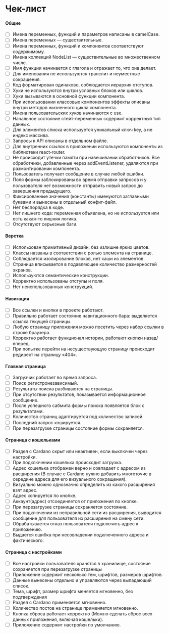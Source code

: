 # Чек-лист

#### Общие

* [ ] Имена переменных, функций и параметров написаны в camelCase.
* [ ] Имена переменных — существительные.
* [ ] Имена переменных, функций и компонентов соответствуют содержимому.
* [ ] Имена коллекций NodeList — существительные во множественном числе.
* [ ] Имя функции начинается с глагола и отражает то, что она делает.
* [ ] Для именования не используются транслит и неуместные сокращения.
* [ ] Код форматирован одинаково, соблюдается иерархия отступов.
* [ ] Хуки не используются внутри условных блоков или циклов.
* [ ] Хуки вызываются в основной функции компонента.
* [ ] При использовании классовых компонентов эффекты описаны внутри методов жизненного цикла компонента.
* [ ] Имена пользовательских хуков начинаются с use.
* [ ] Начальное состояние стейт-переменных содержит корректный тип данных.
* [ ] Для элементов списка используется уникальный ключ key, а не индекс массива.
* [ ] Запросы к API описаны в отдельном файле.
* [ ] Для внутренних ссылок в приложении используются компоненты из библиотеки react-router.
* [ ] Не происходит утечки памяти при навешивании обработчиков. Все обработчики, добавленные через addEventListener, удаляются при размонтировании компонента.
* [ ] Пользователь получает сообщение в случае любой ошибки.
* [ ] Поля формы заблокированы во время отправки запросов и у пользователя нет возможности отправить новый запрос до завершения предыдущего.
* [ ] Фиксированные значения (константы) именуются заглавными буквами и вынесены в отдельный конфиг-файл.
* [ ] Нет беспорядка в коде.
* [ ] Нет лишнего кода: переменная объявлена, но не используется или есть какая-то лишняя логика.
* [ ] Отсутствуют серьезные баги.

#### Верстка

* [ ] Использован примитивный дизайн, без излишне ярких цветов.
* [ ] Классы названы в соответствии с ролью элемента на странице.
* [ ] Соблюдается изолирование блоков, нет каши из элементов.
* [ ] Страница вписывается в подавляющее количество размерностей экранов.
* [ ] Используются семантические конструкции.
* [ ] Корректно использованы отступы и поля.
* [ ] Нет неиспользованных конструкций.

#### Навигация

* [ ] Все ссылки и кнопки в проекте работают.
* [ ] Правильно работает состояние навигационного бара: выделяется ссылка текущей страницы.
* [ ] Любую страницу приложения можно посетить через набор ссылки в строке браузера.
* [ ] Корректно работает функционал истории, работают кнопки назад/вперед.
* [ ] При попытке перейти на несуществующую страницу происходит редирект на страницу «404».

#### Главная страница

* [ ] Загрузчик работает во время запроса.
* [ ] Поиск регистронезависимый.
* [ ] Результаты поиска разбиваются на страницы.
* [ ] При отсутствии результатов, показывается информационное сообщение.
* [ ] После успешного сабмита формы поиска появляется блок с результатами.
* [ ] Количество страниц адаптируется под количество записей.
* [ ] Последний запрос кэшируется.
* [ ] При перезагрузке страницы состояние формы сохраняется.

#### Страница с кошельками

* [ ] Раздел с Cardano скрыт или неактивен, если выключен через настройки.
* [ ] При подключении кошелька происходит загрузка.
* [ ] Адрес кошелька отображен верно и совпадает с адресом из расширения (В случае с Cardano нужно добавить многоточие в середине адреса для его визуального сокращения).
* [ ] Визуально можно однозначно определить из какого расширения взят адрес.
* [ ] Адрес копируется по кнопке.
* [ ] Аккаунт(адрес) отсоединяется от приложения по кнопке.
* [ ] При перезагрузке страницы сохраняется состояние.
* [ ] При подключении из неправильной сети из расширения, выводится сообщение для пользователя из расширения на смену сети.
* [ ] Обрабатывается отказ пользователя подключить адрес к приложению.
* [ ] Выдается ошибка при несовпадении подключенного адреса и фактического.

#### Страница с настройками

* [ ] Все настройки пользователя хранятся в хранилище, состояние сохраняется при перезагрузке страницы
* [ ] Приложение содержит несколько тем, шрифтов, размеров шрифтов.
* [ ] Данные вынесены отдельно и управляются через выпадающий список.
* [ ] Тема, шрифт, размер шрифта меняется мгновенно, без подтверждения
* [ ] Раздел с Cardano применяется мгновенно.
* [ ] Количество постов на странице применяется мгновенно.
* [ ] Кнопка сброса работает корректно (Можно сделать сброс всех данных приложения, включая кошельки).
* [ ] Приложение содержит настройки по умолчанию.
